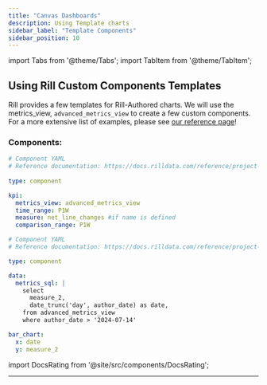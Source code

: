 ```yaml
---
title: "Canvas Dashboards"
description: Using Template charts
sidebar_label: "Template Components"
sidebar_position: 10
---
```


import Tabs from '@theme/Tabs';
import TabItem from '@theme/TabItem';

## Using Rill Custom Components Templates

Rill provides a few templates for Rill-Authored charts. We will use the metrics_view, `advanced_metrics_view` to create a few custom components. For a more extensive list of examples, please see [our reference page](https://docs.rilldata.com/reference/project-files/components#Examples)!

### Components:

<Tabs>

<TabItem value="KPI" label="KPI" default>

```yaml
# Component YAML
# Reference documentation: https://docs.rilldata.com/reference/project-files/components
    
type: component

kpi:
  metrics_view: advanced_metrics_view
  time_range: P1W
  measure: net_line_changes #if name is defined
  comparison_range: P1W

  ```
</TabItem>

<TabItem value="Bar" label="Bar Charts - Rill Authored">

```yaml
# Component YAML
# Reference documentation: https://docs.rilldata.com/reference/project-files/components

type: component

data:
  metrics_sql: |
    select 
      measure_2,
      date_trunc('day', author_date) as date,     
    from advanced_metrics_view
    where author_date > '2024-07-14'

bar_chart:
  x: date
  y: measure_2
  ```
  </TabItem>
</Tabs>





import DocsRating from '@site/src/components/DocsRating';

---
<DocsRating />